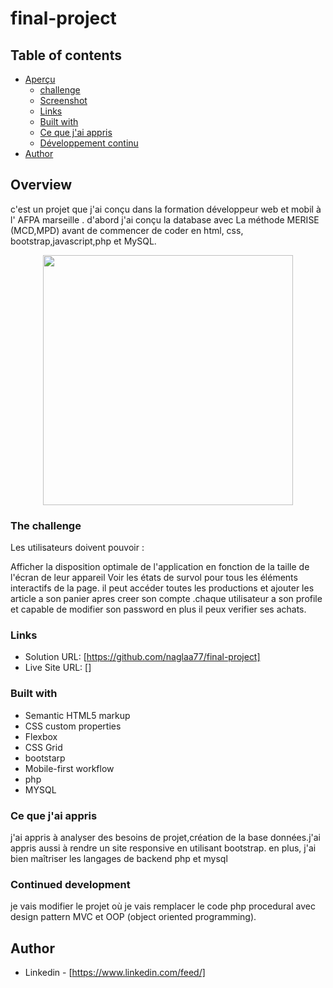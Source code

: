 # final-project

## Table of contents

- [Aperçu](#overview)
  - [challenge](#the-challenge)
  - [Screenshot](#screenshot)
  - [Links](#links)
  - [Built with](#built-with)
  - [Ce que j'ai appris](#what-i-learned)
  - [Développement continu](#continued-development)
- [Author](#author)

## Overview

c'est un projet que j'ai conçu dans la formation développeur web et mobil à l' AFPA marseille . d'abord j'ai conçu la database avec La méthode MERISE (MCD,MPD) avant de commencer de coder en html, css, bootstrap,javascript,php et MySQL.

<div align="center">
    <img src="imgs/photo_diagram.jpg" width="400px"/>
</div>

### The challenge

Les utilisateurs doivent pouvoir :

Afficher la disposition optimale de l'application en fonction de la taille de l'écran de leur appareil
Voir les états de survol pour tous les éléments interactifs de la page.
il peut accéder toutes les productions et ajouter les article a son panier apres creer son compte .chaque utilisateur a son profile et capable de modifier son password en plus il peux verifier ses achats.

### Links

- Solution URL: [https://github.com/naglaa77/final-project]
- Live Site URL: []

### Built with

- Semantic HTML5 markup
- CSS custom properties
- Flexbox
- CSS Grid
- bootstarp
- Mobile-first workflow
- php
- MYSQL

### Ce que j'ai appris

j'ai appris à analyser des besoins de projet,création de la base données.j'ai appris aussi à rendre un site responsive en utilisant bootstrap. en plus, j'ai bien maîtriser les langages de backend php et mysql

### Continued development

je vais modifier le projet où je vais remplacer le code php procedural avec design pattern MVC et OOP (object oriented programming).

## Author

- Linkedin - [https://www.linkedin.com/feed/]
